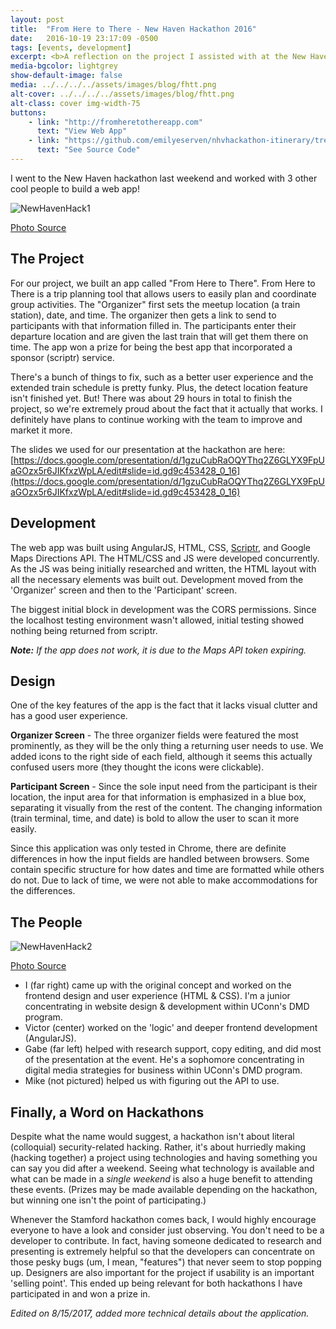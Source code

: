 ```yaml
---
layout: post
title:  "From Here to There - New Haven Hackathon 2016"
date:   2016-10-19 23:17:09 -0500
tags: [events, development]
excerpt: <b>A reflection on the project I assisted with at the New Haven Hackathon.</b> - <i>"From Here to There is a trip planning tool that allows users to easily plan and coordinate group activities."</i>
media-bgcolor: lightgrey
show-default-image: false
media: ../../../../assets/images/blog/fhtt.png
alt-cover: ../../../../assets/images/blog/fhtt.png
alt-class: cover img-width-75
buttons:
    - link: "http://fromheretothereapp.com"
      text: "View Web App"
    - link: "https://github.com/emilyeserven/nhvhackathon-itinerary/tree/master"
      text: "See Source Code"
---
```


I went to the New Haven hackathon last weekend and worked with 3 other cool people to build a web app!

![NewHavenHack1](../../../../assets/images/blog/nhvhack-1.jpg "The team at work.")

[Photo Source](https://www.instagram.com/p/BLmcc2Lhq75/?taken-by=emilyserven)

## The Project

For our project, we built an app called "From Here to There". From Here to There is a trip planning tool that allows users to easily plan and coordinate group activities. The "Organizer" first sets the meetup location (a train station), date, and time. The organizer then gets a link to send to participants with that information filled in. The participants enter their departure location and are given the last train that will get them there on time. The app won a prize for being the best app that incorporated a sponsor (scriptr) service.

There's a bunch of things to fix, such as a better user experience and the extended train schedule is pretty funky. Plus, the detect location feature isn't finished yet. But! There was about 29 hours in total to finish the project, so we're extremely proud about the fact that it actually that works. I definitely have plans to continue working with the team to improve and market it more.<br />

The slides we used for our presentation at the hackathon are here: [https://docs.google.com/presentation/d/1gzuCubRaOQYThq2Z6GLYX9FpUaGOzx5r6JIKfxzWpLA/edit#slide=id.gd9c453428_0_16](https://docs.google.com/presentation/d/1gzuCubRaOQYThq2Z6GLYX9FpUaGOzx5r6JIKfxzWpLA/edit#slide=id.gd9c453428_0_16)

## Development

The web app was built using AngularJS, HTML, CSS, [Scriptr](https://www.scriptr.io/), and Google Maps Directions API. The HTML/CSS and JS were developed concurrently. As the JS was being initially researched and written, the HTML layout with all the necessary elements was built out. Development moved from the 'Organizer' screen and then to the 'Participant' screen.

The biggest initial block in development was the CORS permissions. Since the localhost testing environment wasn't allowed, initial testing showed nothing being returned from scriptr.

***Note:*** *If the app does not work, it is due to the Maps API token expiring.*

## Design

One of the key features of the app is the fact that it lacks visual clutter and has a good user experience.

**Organizer Screen** - The three organizer fields were featured the most prominently, as they will be the only thing a returning user needs to use. We added icons to the right side of each field, although it seems this actually confused users more (they thought the icons were clickable).

**Participant Screen** - Since the sole input need from the participant is their location, the input area for that information is emphasized in a blue box, separating it visually from the rest of the content. The changing information (train terminal, time, and date) is bold to allow the user to scan it more easily.


Since this application was only tested in Chrome, there are definite differences in how the input fields are handled between browsers. Some contain specific structure for how dates and time are formatted while others do not. Due to lack of time, we were not able to make accommodations for the differences.

## The People

![NewHavenHack2](../../../../assets/images/blog/nhvhack-2.jpg "Our hackathon-end photo.")

[Photo Source](https://www.instagram.com/p/BLozu3uBchK/)

* I (far right) came up with the original concept and worked on the frontend design and user experience (HTML &amp; CSS). I'm a junior concentrating in website design &amp; development within UConn's DMD program.
* Victor (center) worked on the 'logic' and deeper frontend development (AngularJS).
* Gabe (far left) helped with research support, copy editing, and did most of the presentation at the event. He's a sophomore concentrating in digital media strategies for business within UConn's DMD program.
* Mike (not pictured) helped us with figuring out the API to use.

## Finally, a Word on Hackathons

Despite what the name would suggest, a hackathon isn't about literal (colloquial) security-related hacking. Rather, it's about hurriedly making (hacking together) a project using technologies and having something you can say you did after a weekend. Seeing what technology is available and what can be made in a *single weekend* is also a huge benefit to attending these events. (Prizes may be made available depending on the hackathon, but winning one isn't the point of participating.)

Whenever the Stamford hackathon comes back, I would highly encourage everyone to have a look and consider just observing. You don't need to be a developer to contribute. In fact, having someone dedicated to research and presenting is extremely helpful so that the developers can concentrate on those pesky bugs (um, I mean, "features") that never seem to stop popping up. Designers are also important for the project if usability is an important 'selling point'. This ended up being relevant for both hackathons I have participated in and won a prize in.

*Edited on 8/15/2017, added more technical details about the application.*
